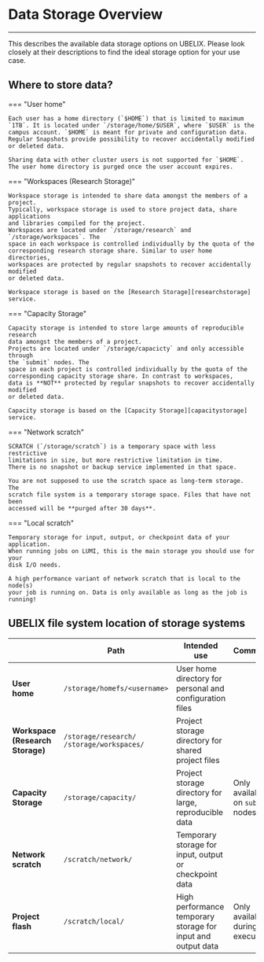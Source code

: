 [hdf5]: https://www.hdfgroup.org/solutions/hdf5/

[researchstorage]: https://intern.unibe.ch/dienstleistungen/informatik/dienstleistungen_der_informatikdienste/dienstleistungen___ressourcen/research_storage/index_ger.html
[capacitystorage]: https://intern.unibe.ch/dienstleistungen/informatik/dienstleistungen_der_informatikdienste/dienstleistungen___ressourcen/capacity_storage/index_ger.html

# Data Storage Overview

---

This describes the available data storage options on UBELIX. Please look closely
at their descriptions to find the ideal storage option for your use case.

## Where to store data?

=== "User home"

    Each user has a home directory (`$HOME`) that is limited to maximum `1TB`. It is located under `/storage/home/$USER`, where `$USER` is the campus account. `$HOME` is meant for private and configuration data. Regular Snapshots provide possibility to recover accidentally modified or deleted data.

    Sharing data with other cluster users is not supported for `$HOME`. The user home directory is purged once the user account expires.

=== "Workspaces (Research Storage)"

    Workspace storage is intended to share data amongst the members of a project.
    Typically, workspace storage is used to store project data, share applications
    and libraries compiled for the project.
    Workspaces are located under `/storage/research` and `/storage/workspaces`. The
    space in each workspace is controlled individually by the quota of the
    corresponding research storage share. Similar to user home directories,
    workspaces are protected by regular snapshots to recover accidentally modified
    or deleted data.

    Workspace storage is based on the [Research Storage][researchstorage] service.

=== "Capacity Storage"

    Capacity storage is intended to store large amounts of reproducible research
    data amongst the members of a project.
    Projects are located under `/storage/capacicty` and only accessible through
    the `submit` nodes. The
    space in each project is controlled individually by the quota of the
    corresponding capacity storage share. In contrast to workspaces,
    data is **NOT** protected by regular snapshots to recover accidentally modified
    or deleted data.

    Capacity storage is based on the [Capacity Storage][capacitystorage] service.

=== "Network scratch"

    SCRATCH (`/storage/scratch`) is a temporary space with less restrictive
    limitations in size, but more restrictive limitation in time.
    There is no snapshot or backup service implemented in that space.

    You are not supposed to use the scratch space as long-term storage. The 
    scratch file system is a temporary storage space. Files that have not been
    accessed will be **purged after 30 days**.

=== "Local scratch"

    Temporary storage for input, output, or checkpoint data of your application.
    When running jobs on LUMI, this is the main storage you should use for your
    disk I/O needs.

    A high performance variant of network scratch that is local to the node(s)
    your job is running on. Data is only available as long as the job is
    running!

## UBELIX file system location of storage systems

|                            | Path                       | Intended use                                                     | Comment |
|----------------------------|----------------------------|------------------------------------------------------------------|-------------------------|
| **User<br> home**          | `/storage/homefs/<username>`        | User home directory for<br> personal and configuration files     |         |
| **Workspace<br> (Research Storage)** | `/storage/research/`<br>`/storage/workspaces/`       | Project storage directory for<br> shared project files              |        |
| **Capacity Storage** | `/storage/capacity/`       | Project storage directory for<br> large, reproducible data | Only available on `submit` nodes  |
| **Network<br> scratch**    | `/scratch/network/`       | Temporary storage for<br> input, output or checkpoint data       |    |
| **Project<br> flash**      | `/scratch/local/`         | High performance temporary<br> storage for input and output data | Only available during job execution |


